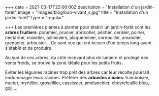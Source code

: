 +++
date = 2021-03-17T23:00:00Z
description = "Installation d'un jardin-forêt"
image = "images/blog/bon-vivant_s.jpg"
title = "Installation d'un jardin-forêt"
type = "regular"

+++
Les premières plantes à planter pour établir un jardin-forêt sont les **arbres fruitiers**: pommier, prunier, abricotier, pêcher, cerisier, poirier, nectarine, noisetier, aziminiers, plaqueminier, cornouiller, amandier, grenadier, arbousier... Ce sont eux qui ont besoin d'un temps long avant s'établir et de produire.

Au sud de ces arbres, du côté recevant plus de lumière et protégé des vents froids, se trouve la zone idéale pour les petits fruits.

Eviter les légumes racines trop prêt des arbres car leur récolte pourrait endommager leurs racines. Préférer des **arbustes à baies**: framboisier, murier, myrtillier, groseillier, cassissier, amélanchier, chèvrefeuille bleu, goji,...
